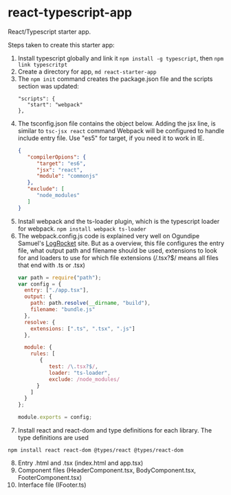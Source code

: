 # react-typescript-app
React/Typescript starter app.

Steps taken to create this starter app:
1) Install typescript globally and link it `npm install -g typescript`, then `npm link typescritpt`
2) Create a directory for app, `md react-starter-app`
3) The `npm init` command creates the package.json file and the scripts section was updated:
   ```
   "scripts": {
      "start": "webpack"
   },
   ```
4) The tsconfig.json file contains the object below. Adding the jsx line, is similar to `tsc-jsx react` command  Webpack will be configured to handle include entry file. Use "es5" for target, if you need it to work in IE.
   ```json
   {
      "compilerOpions": {
         "target": "es6", 
         "jsx": "react",
         "module": "commonjs"
      },
      "exclude": [
         "node_modules"
      ]
   }
   ```
5) Install webpack and the ts-loader plugin, which is the typescript loader for webpack.
   `npm install webpack ts-loader`
6) The webpack.config.js code is explained very well on Ogundipe Samuel's <a href="https://blog.logrocket.com/how-why-a-guide-to-using-typescript-with-react-fffb76c61614">LogRocket</a> site. But as a overview, this file configures the entry file, what output path and filename should be used, extensions to look for and loaders to use for which file extensions (/\.tsx?$/ means all files that end with .ts or .tsx) 
   ```javascript
   var path = require("path");
   var config = {
     entry: ["./app.tsx"],
     output: {
       path: path.resolve(__dirname, "build"),
       filename: "bundle.js"
     },  
     resolve: {
       extensions: [".ts", ".tsx", ".js"]
     },

     module: {
       rules: [
          {
             test: /\.tsx?$/,
             loader: "ts-loader",
             exclude: /node_modules/
         }
       ]
     }     
   };
   
   module.exports = config;
   ```
  7) Install react and react-dom and type definitions for each library. The type definitions are used 
  ```
  npm install react react-dom @types/react @types/react-dom
  ```
  8) Entry .html and .tsx (index.html and app.tsx)
  9) Component files (HeaderComponent.tsx, BodyComponent.tsx, FooterComponent.tsx)
  10) Interface file (IFooter.ts)
  
  
